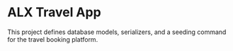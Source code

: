 # ALX Travel App

This project defines database models, serializers, and a seeding command for the travel booking platform.
